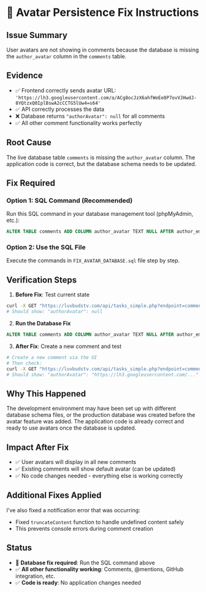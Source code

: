 # 🔧 Avatar Persistence Fix Instructions

## Issue Summary
User avatars are not showing in comments because the database is missing the `author_avatar` column in the `comments` table.

## Evidence
- ✅ Frontend correctly sends avatar URL: `'https://lh3.googleusercontent.com/a/ACg8ocJzX6ahfWeEe8P7ovVJHwdJ-8YQtzxQ0IplBswA2cCCTG5lUw4=s64'`
- ✅ API correctly processes the data
- ❌ Database returns `"authorAvatar": null` for all comments
- ✅ All other comment functionality works perfectly

## Root Cause
The live database table `comments` is missing the `author_avatar` column. The application code is correct, but the database schema needs to be updated.

## Fix Required

### Option 1: SQL Command (Recommended)
Run this SQL command in your database management tool (phpMyAdmin, etc.):

```sql
ALTER TABLE comments ADD COLUMN author_avatar TEXT NULL AFTER author_email;
```

### Option 2: Use the SQL File
Execute the commands in `FIX_AVATAR_DATABASE.sql` file step by step.

## Verification Steps

1. **Before Fix**: Test current state
```bash
curl -X GET "https://luvbudstv.com/api/tasks_simple.php?endpoint=comments&task_id=IT-002a" | grep authorAvatar
# Should show: "authorAvatar": null
```

2. **Run the Database Fix**
```sql
ALTER TABLE comments ADD COLUMN author_avatar TEXT NULL AFTER author_email;
```

3. **After Fix**: Create a new comment and test
```bash
# Create a new comment via the UI
# Then check:
curl -X GET "https://luvbudstv.com/api/tasks_simple.php?endpoint=comments&task_id=IT-002a" | grep authorAvatar
# Should show: "authorAvatar": "https://lh3.googleusercontent.com/..."
```

## Why This Happened
The development environment may have been set up with different database schema files, or the production database was created before the avatar feature was added. The application code is already correct and ready to use avatars once the database is updated.

## Impact After Fix
- ✅ User avatars will display in all new comments
- ✅ Existing comments will show default avatar (can be updated)
- ✅ No code changes needed - everything else is working correctly

## Additional Fixes Applied
I've also fixed a notification error that was occurring:
- Fixed `truncateContent` function to handle undefined content safely
- This prevents console errors during comment creation

## Status
- 🔧 **Database fix required**: Run the SQL command above
- ✅ **All other functionality working**: Comments, @mentions, GitHub integration, etc.
- ✅ **Code is ready**: No application changes needed
